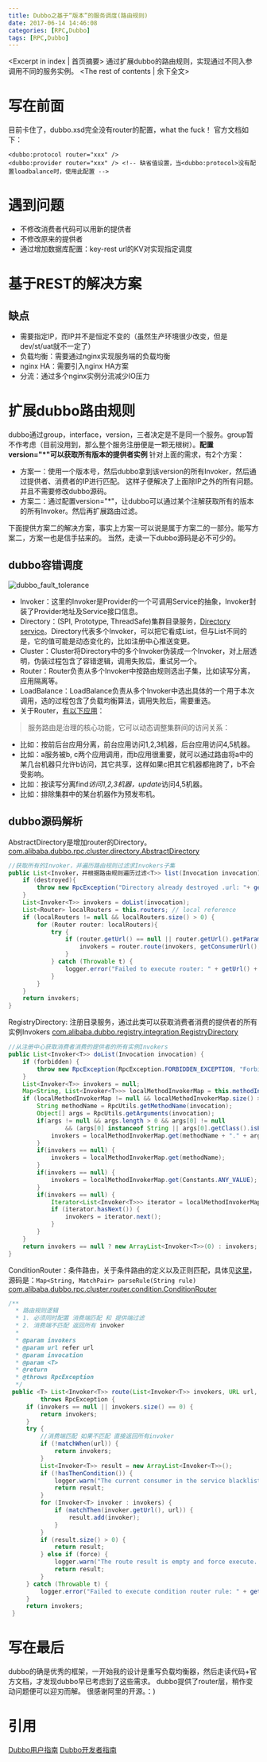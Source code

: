 ```yaml
---
title: Dubbo之基于“版本”的服务调度(路由规则)
date: 2017-06-14 14:46:08
categories: [RPC,Dubbo]
tags: [RPC,Dubbo]
---
```

<Excerpt in index | 首页摘要>
通过扩展dubbo的路由规则，实现通过不同入参调用不同的服务实例。<!-- more -->
<The rest of contents | 余下全文>

# 写在前面
目前卡住了，dubbo.xsd完全没有router的配置，what the fuck！
官方文档如下：
```
<dubbo:protocol router="xxx" />
<dubbo:provider router="xxx" /> <!-- 缺省值设置，当<dubbo:protocol>没有配置loadbalance时，使用此配置 -->
```

# 遇到问题
- 不修改消费者代码可以用新的提供者
- 不修改原来的提供者
- 通过增加数据库配置：key-rest url的KV对实现指定调度

# 基于REST的解决方案
##

## 缺点
- 需要指定IP，而IP并不是恒定不变的（虽然生产环境很少改变，但是dev/st/uat就不一定了）
- 负载均衡：需要通过nginx实现服务端的负载均衡
- nginx HA：需要引入nginx HA方案
- 分流：通过多个nginx实例分流减少IO压力

# 扩展dubbo路由规则
dubbo通过group，interface，version，三者决定是不是同一个服务。group暂不作考虑（目前没用到，那么整个服务注册便是一颗无根树）。**配置version="*"可以获取所有版本的提供者实例**
针对上面的需求，有2个方案：
- 方案一：使用一个版本号，然后dubbo拿到该version的所有Invoker，然后通过提供者、消费者的IP进行匹配。
这样子便解决了上面除IP之外的所有问题。并且不需要修改dubbo源码。
- 方案二：通过配置version="*"，让dubbo可以通过某个注解获取所有的版本的所有Invoker。然后再扩展路由过滤。

下面提供方案二的解决方案，事实上方案一可以说是属于方案二的一部分。能写方案二，方案一也是信手拈来的。
当然，走读一下dubbo源码是必不可少的。

## dubbo容错调度
![dubbo_fault_tolerance](/resources/img/rpc/dubbo_fault_tolerance.jpg)
- Invoker：这里的Invoker是Provider的一个可调用Service的抽象，Invoker封装了Provider地址及Service接口信息。
- Directory：(SPI, Prototype, ThreadSafe)集群目录服务，[Directory service](https://en.wikipedia.org/wiki/Directory_service)。Directory代表多个Invoker，可以把它看成List<Invoker>，但与List不同的是，它的值可能是动态变化的，比如注册中心推送变更。
- Cluster：Cluster将Directory中的多个Invoker伪装成一个Invoker，对上层透明，伪装过程包含了容错逻辑，调用失败后，重试另一个。
- Router：Router负责从多个Invoker中按路由规则选出子集，比如读写分离，应用隔离等。
- LoadBalance：LoadBalance负责从多个Invoker中选出具体的一个用于本次调用，选的过程包含了负载均衡算法，调用失败后，需要重选。
- 关于Router，[有以下应用](https://groups.google.com/forum/#!searchin/dubbo/router|sort:relevance/dubbo/j0gWIQI9B4g/3DBajDKr-boJ)：
> 服务路由是治理的核心功能，它可以动态调整集群间的访问关系：
  * 比如：按前后台应用分离，前台应用访问1,2,3机器，后台应用访问4,5机器。
  * 比如：a服务被b, c两个应用调用，而b应用很重要，就可以通过路由将a中的某几台机器只允许b访问，其它共享，这样如果c把其它机器都拖跨了，b不会受影响。
  * 比如：按读写分离find*访问1,2,3机器，update*访问4,5机器。
  * 比如：排除集群中的某台机器作为预发布机。

## dubbo源码解析
AbstractDirectory是增加router的Directory。
[com.alibaba.dubbo.rpc.cluster.directory.AbstractDirectory](https://github.com/alibaba/dubbo/blob/master/dubbo-cluster/src/main/java/com/alibaba/dubbo/rpc/cluster/directory/AbstractDirectory.java)
```java
//获取所有的Invoker，并遍历路由规则过滤求Invokers子集
public List<Invoker，并根据路由规则遍历过滤<T>> list(Invocation invocation) throws RpcException {
    if (destroyed){
        throw new RpcException("Directory already destroyed .url: "+ getUrl());
    }
    List<Invoker<T>> invokers = doList(invocation);
    List<Router> localRouters = this.routers; // local reference
    if (localRouters != null && localRouters.size() > 0) {
        for (Router router: localRouters){
            try {
                if (router.getUrl() == null || router.getUrl().getParameter(Constants.RUNTIME_KEY, true)) {
                    invokers = router.route(invokers, getConsumerUrl(), invocation);
                }
            } catch (Throwable t) {
                logger.error("Failed to execute router: " + getUrl() + ", cause: " + t.getMessage(), t);
            }
        }
    }
    return invokers;
}
```

RegistryDirectory: 注册目录服务，通过此类可以获取消费者消费的提供者的所有实例Invokers
[com.alibaba.dubbo.registry.integration.RegistryDirectory](https://github.com/alibaba/dubbo/blob/master/dubbo-registry/dubbo-registry-api/src/main/java/com/alibaba/dubbo/registry/integration/RegistryDirectory.java)
```java
//从注册中心获取消费者消费的提供者的所有实例Invokers
public List<Invoker<T>> doList(Invocation invocation) {
    if (forbidden) {
        throw new RpcException(RpcException.FORBIDDEN_EXCEPTION, "Forbid consumer " +  NetUtils.getLocalHost() + " access service " + getInterface().getName() + " from registry " + getUrl().getAddress() + " use dubbo version " + Version.getVersion() + ", Please check registry access list (whitelist/blacklist).");
    }
    List<Invoker<T>> invokers = null;
    Map<String, List<Invoker<T>>> localMethodInvokerMap = this.methodInvokerMap; // local reference
    if (localMethodInvokerMap != null && localMethodInvokerMap.size() > 0) {
        String methodName = RpcUtils.getMethodName(invocation);
        Object[] args = RpcUtils.getArguments(invocation);
        if(args != null && args.length > 0 && args[0] != null
                && (args[0] instanceof String || args[0].getClass().isEnum())) {
            invokers = localMethodInvokerMap.get(methodName + "." + args[0]); // 可根据第一个参数枚举路由
        }
        if(invokers == null) {
            invokers = localMethodInvokerMap.get(methodName);
        }
        if(invokers == null) {
            invokers = localMethodInvokerMap.get(Constants.ANY_VALUE);
        }
        if(invokers == null) {
            Iterator<List<Invoker<T>>> iterator = localMethodInvokerMap.values().iterator();
            if (iterator.hasNext()) {
                invokers = iterator.next();
            }
        }
    }
    return invokers == null ? new ArrayList<Invoker<T>>(0) : invokers;
}
```

ConditionRouter：条件路由，关于条件路由的定义以及正则匹配，具体见[这里](http://dubbo.io/User+Guide-zh.htm#UserGuide-zh-%E6%9D%A1%E4%BB%B6%E8%B7%AF%E7%94%B1%E8%A7%84%E5%88%99)，源码是：`Map<String, MatchPair> parseRule(String rule)`
[com.alibaba.dubbo.rpc.cluster.router.condition.ConditionRouter](https://github.com/alibaba/dubbo/blob/master/dubbo-cluster/src/main/java/com/alibaba/dubbo/rpc/cluster/router/condition/ConditionRouter.java)
```java
/**
  * 路由规则逻辑
  * 1. 必须同时配置 消费端匹配 和 提供端过滤
  * 2. 消费端不匹配 返回所有 invoker
  *
  * @param invokers
  * @param url refer url
  * @param invocation
  * @param <T>
  * @return
  * @throws RpcException
  */
 public <T> List<Invoker<T>> route(List<Invoker<T>> invokers, URL url, Invocation invocation)
         throws RpcException {
     if (invokers == null || invokers.size() == 0) {
         return invokers;
     }
     try {
         //消费端匹配 如果不匹配 直接返回所有invoker
         if (!matchWhen(url)) {
             return invokers;
         }
         List<Invoker<T>> result = new ArrayList<Invoker<T>>();
         if (!hasThenCondition()) {
             logger.warn("The current consumer in the service blacklist. consumer: " + NetUtils.getLocalHost() + ", service: " + url.getServiceKey());
             return result;
         }
         for (Invoker<T> invoker : invokers) {
             if (matchThen(invoker.getUrl(), url)) {
                 result.add(invoker);
             }
         }
         if (result.size() > 0) {
             return result;
         } else if (force) {
             logger.warn("The route result is empty and force execute. consumer: " + NetUtils.getLocalHost() + ", service: " + url.getServiceKey() + ", router: " + url.getParameterAndDecoded(Constants.RULE_KEY));
             return result;
         }
     } catch (Throwable t) {
         logger.error("Failed to execute condition router rule: " + getUrl() + ", invokers: " + invokers + ", cause: " + t.getMessage(), t);
     }
     return invokers;
 }

```

# 写在最后
dubbo的确是优秀的框架，一开始我的设计是重写负载均衡器，然后走读代码+官方文档，才发现dubbo早已考虑到了这些需求。
dubbo提供了router层，稍作变动问题便可以迎刃而解。
很感谢阿里的开源。：)

# 引用
[Dubbo用户指南](http://dubbo.io/User+Guide-zh.htm)
[Dubbo开发者指南](http://dubbo.io/Developer+Guide-zh.htm)
